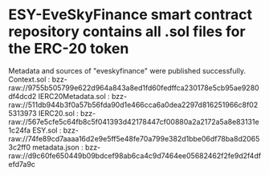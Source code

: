 # ESY-EveSkyFinance smart contract repository contains all .sol files for the ERC-20 token 
Metadata and sources of "eveskyfinance" were published successfully.
Context.sol : 
bzz-raw://9755b505799e622d964a843a8ed1fd60fedffca230178e5cb95ae9280df4dcd2
IERC20Metadata.sol : 
bzz-raw://511db944b3f0a57b56fda90d1e466cca6a0dea2297d816251966c8f025313973
IERC20.sol : 
bzz-raw://567e5cfe5c64fb8c5f041393d42178447cf00880a2a2172a5a8e83131e1c24fa
ESY.sol : 
bzz-raw://74fe89cd7aaaa16d2e9e5ff5e48fe70a799e382d1bbe06df78ba8d20653c2ff0
metadata.json : 
bzz-raw://d9c60fe650449b09bdcef98ab6ca4c9d7464ee05682462f2fe9d2f4dfefd7a9c
